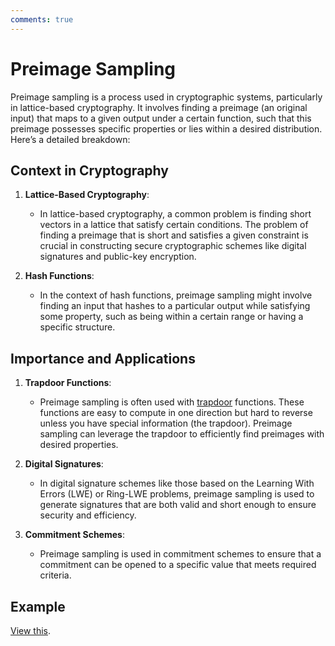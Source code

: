 ```yaml
---
comments: true
---
```


# Preimage Sampling

Preimage sampling is a process used in cryptographic systems, particularly in lattice-based cryptography. It involves finding a
preimage (an original input) that maps to a given output under a certain function, such that this preimage possesses specific
properties or lies within a desired distribution. Here’s a detailed breakdown:

## Context in Cryptography

1. **Lattice-Based Cryptography**:
    - In lattice-based cryptography, a common problem is finding short vectors in a lattice that satisfy certain conditions. The
      problem of finding a preimage that is short and satisfies a given constraint is crucial in constructing secure cryptographic
      schemes like digital signatures and public-key encryption.

2. **Hash Functions**:
    - In the context of hash functions, preimage sampling might involve finding an input that hashes to a particular output while
      satisfying some property, such as being within a certain range or having a specific structure.

## Importance and Applications

1. **Trapdoor Functions**:
    - Preimage sampling is often used with [trapdoor](trapdoor.md) functions. These functions are easy to compute in one direction but
      hard to reverse unless you have special information (the trapdoor). Preimage sampling can leverage the trapdoor to efficiently
      find preimages with desired properties.

2. **Digital Signatures**:
    - In digital signature schemes like those based on the Learning With Errors (LWE) or Ring-LWE problems, preimage sampling is used
      to generate signatures that are both valid and short enough to ensure security and efficiency.

3. **Commitment Schemes**:
    - Preimage sampling is used in commitment schemes to ensure that a commitment can be opened to a specific value that meets required
      criteria.

## Example

[View this](trapdoor_uniform_random_matrix.md).
